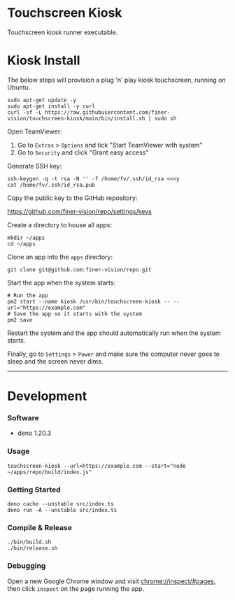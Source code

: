 # Touchscreen Kiosk

Touchscreen kiosk runner executable.

# Kiosk Install

The below steps will provision a plug 'n' play kiosk touchscreen, running on Ubuntu.

```shell
sudo apt-get update -y
sudo apt-get install -y curl
curl -sf -L https://raw.githubusercontent.com/finer-vision/touchscreen-kiosk/main/bin/install.sh | sudo sh
```

Open TeamViewer:

1. Go to `Extras` > `Options` and tick "Start TeamViewer with system"
2. Go to `Security` and click "Grant easy access"

Generate SSH key:

```shell
ssh-keygen -q -t rsa -N '' -f /home/fv/.ssh/id_rsa <<<y
cat /home/fv/.ssh/id_rsa.pub
```

Copy the public key to the GitHub repository:

https://github.com/finer-vision/repo/settings/keys

Create a directory to house all apps:

```shell
mkdir ~/apps
cd ~/apps
```

Clone an app into the `apps` directory:

```shell
git clone git@github.com:finer-vision/repo.git
```

Start the app when the system starts:

```shell
# Run the app
pm2 start --name kiosk /usr/bin/touchscreen-kiosk -- --url="https://example.com"
# Save the app so it starts with the system
pm2 save
```

Restart the system and the app should automatically run when the system starts.

Finally, go to `Settings` > `Power` and make sure the computer never goes to sleep and the screen never dims.

---

# Development

### Software

- deno 1.20.3

### Usage

```shell
touchscreen-kiosk --url=https://example.com --start="node ~/apps/repo/build/index.js"
```

### Getting Started

```shell
deno cache --unstable src/index.ts
deno run -A --unstable src/index.ts
```

### Compile & Release

```shell
./bin/build.sh
./bin/release.sh
```

### Debugging

Open a new Google Chrome window and visit [chrome://inspect/#pages](chrome://inspect/#pages),
then click `inspect` on the page running the app.
